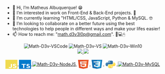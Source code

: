 - 👋 Hi, I’m Matheus Albuquerque! 😁
- 👀 I’m interested in work on Front-End & Back-End projects. 🎯
- 🌱 I’m currently learning "HTML/CSS, JavaScript, Python & MySQL. 🤓
- 💞️ I’m looking to collaborate on a better future using the best technologies to help people in different ways and make your lifes easier!
- 📫 How to reach me: "math.d3v3l0p@gmail.com".
🎇💻🖱

<div align= "center">
   <img align="center" alt="Math-D3v-VSCode" height="30" width="40" 
src="https://cdn.jsdelivr.net/gh/devicons/devicon/icons/vscode/vscode-original.svg" />
  <img align="center" alt="Math-D3v-VS" height="30" width="40" 
src="https://cdn.jsdelivr.net/gh/devicons/devicon/icons/visualstudio/visualstudio-plain.svg" />  
  <img align="center" alt="Math-D3v-Win10" height="30" width="40"         
src="https://cdn.jsdelivr.net/gh/devicons/devicon/icons/windows8/windows8-original.svg" />
</div>

<div align= "center">
  <a href= "https://github.com/Math-D3v">
  <img height= "180em" src="https://github-readme-stats.vercel.app/api?username=Math-D3v&show_icons=true&theme=dark&include_all_commits=true&count_private=true"/>
  <img height= "120em" src="https://github-readme-stats.vercel.app/api/top-langs/?username=Math-D3v&layout=compact&langs_count=7&theme=dark"/>
</div>
  <div style= "display: inline_block"><br>
  <img align= "center" alt="Math-D3v-Js" height="30" width="40" 
src= "https://raw.githubusercontent.com/devicons/devicon/master/icons/javascript/javascript-plain.svg">
  <img align= "center" alt="Math-D3v-Ts" height="30" width="40" 
src= "https://raw.githubusercontent.com/devicons/devicon/master/icons/typescript/typescript-plain.svg">
  <img align= "center" alt="Math-D3v-NodeJS" height="30" width="40" 
src= "https://cdn.jsdelivr.net/gh/devicons/devicon/icons/nodejs/nodejs-original.svg" />
  <img align= "center" alt="Math-D3v-HTML" height="30" width="40"
src= "https://raw.githubusercontent.com/devicons/devicon/master/icons/html5/html5-original.svg">
  <img align= "center" alt="Math-D3v-CSS" height="30" width="40" 
src= "https://raw.githubusercontent.com/devicons/devicon/master/icons/css3/css3-original.svg">
  <img align= "center" alt="Math-D3v-Python" height="30" width="40" 
src= "https://raw.githubusercontent.com/devicons/devicon/master/icons/python/python-original.svg">
  <img align="center" alt="Math-D3v-MySQL" height="30" width="40"
src= "https://cdn.jsdelivr.net/gh/devicons/devicon/icons/mysql/mysql-original-wordmark.svg" />
</div>

  

